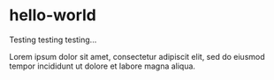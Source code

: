 # hello-world
Testing testing testing...

Lorem ipsum dolor sit amet, consectetur adipiscit elit, sed do eiusmod tempor incididunt ut dolore et labore magna aliqua.
